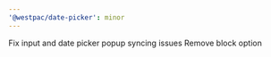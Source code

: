 ```yaml
---
'@westpac/date-picker': minor
---
```


Fix input and date picker popup syncing issues
Remove block option
